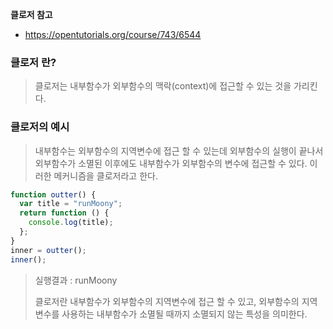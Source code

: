 **클로저 참고**

- https://opentutorials.org/course/743/6544

### 클로저 란?

> 클로저는 내부함수가 외부함수의 맥락(context)에 접근할 수 있는 것을 가리킨다.

### 클로저의 예시

> 내부함수는 외부함수의 지역변수에 접근 할 수 있는데 외부함수의 실행이 끝나서 외부함수가 소멸된 이후에도 내부함수가 외부함수의 변수에 접근할 수 있다. 이러한 메커니즘을 클로저라고 한다.

```javascript
function outter() {
  var title = "runMoony";
  return function () {
    console.log(title);
  };
}
inner = outter();
inner();
```

> 실행결과 : runMoony
>
> 클로저란 내부함수가 외부함수의 지역변수에 접근 할 수 있고, 외부함수의 지역변수를 사용하는 내부함수가 소멸될 때까지 소멸되지 않는 특성을 의미한다.
